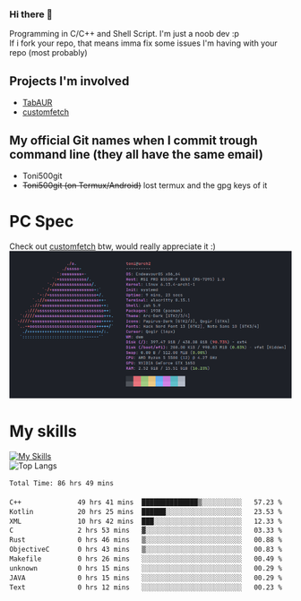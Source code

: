 ### Hi there 👋

Programming in C/C++ and Shell Script. I'm just a noob dev :p\
If i fork your repo, that means imma fix some issues I'm having with your repo (most probably)

## Projects I'm involved
 - [TabAUR](https://github.com/BurntRanch/TabAUR)
 - [customfetch](https://github.com/Toni500github/customfetch)

## My official Git names when I commit trough command line (they all have the same email)
* Toni500git
* ~~Toni500git (on Termux/Android)~~ lost termux and the gpg keys of it

# PC Spec
Check out [customfetch](https://github.com/Toni500github/customfetch) btw, would really appreciate it :)
![screenshot.png](https://github.com/Toni500github/customfetch/raw/main/screenshot.png)

# My skills
[![My Skills](https://skillicons.dev/icons?i=cpp,bash,androidstudio,arch,linux&theme=light)](https://skillicons.dev)\
![Top Langs](https://github-readme-stats.vercel.app/api/top-langs/?username=Toni500github&layout=compact)

<!--START_SECTION:waka-->

```txt
Total Time: 86 hrs 49 mins

C++              49 hrs 41 mins  ██████████████▒░░░░░░░░░░   57.23 %
Kotlin           20 hrs 25 mins  ██████░░░░░░░░░░░░░░░░░░░   23.53 %
XML              10 hrs 42 mins  ███░░░░░░░░░░░░░░░░░░░░░░   12.33 %
C                2 hrs 53 mins   ▓░░░░░░░░░░░░░░░░░░░░░░░░   03.33 %
Rust             0 hrs 46 mins   ▒░░░░░░░░░░░░░░░░░░░░░░░░   00.88 %
ObjectiveC       0 hrs 43 mins   ▒░░░░░░░░░░░░░░░░░░░░░░░░   00.83 %
Makefile         0 hrs 26 mins   ░░░░░░░░░░░░░░░░░░░░░░░░░   00.49 %
unknown          0 hrs 15 mins   ░░░░░░░░░░░░░░░░░░░░░░░░░   00.29 %
JAVA             0 hrs 15 mins   ░░░░░░░░░░░░░░░░░░░░░░░░░   00.29 %
Text             0 hrs 12 mins   ░░░░░░░░░░░░░░░░░░░░░░░░░   00.23 %
```

<!--END_SECTION:waka-->
